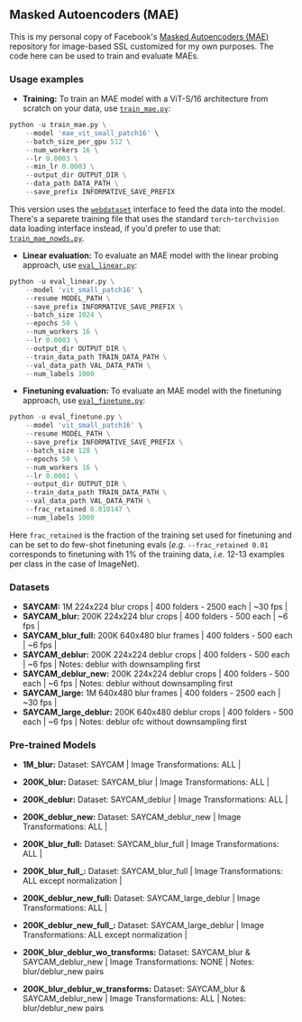 ## Masked Autoencoders (MAE)

This is my personal copy of Facebook's [Masked Autoencoders (MAE)](https://github.com/facebookresearch/mae) repository for image-based SSL customized for my own purposes. The code here can be used to train and evaluate MAEs.

### Usage examples

* **Training:** To train an MAE model with a ViT-S/16 architecture from scratch on your data, use [`train_mae.py`](https://github.com/eminorhan/mae/blob/master/train_mae.py): 
```python
python -u train_mae.py \
	--model 'mae_vit_small_patch16' \
	--batch_size_per_gpu 512 \
	--num_workers 16 \
	--lr 0.0003 \
	--min_lr 0.0003 \
	--output_dir OUTPUT_DIR \
	--data_path DATA_PATH \
	--save_prefix INFORMATIVE_SAVE_PREFIX
```
This version uses the [`webdataset`](https://github.com/webdataset/webdataset) interface to feed the data into the model. There's a separete training file that uses the standard `torch`-`torchvision` data loading interface instead, if you'd prefer to use that: [`train_mae_nowds.py`](https://github.com/eminorhan/mae/blob/master/train_mae_nowds.py).

* **Linear evaluation:** To evaluate an MAE model with the linear probing approach, use [`eval_linear.py`](https://github.com/eminorhan/mae/blob/master/eval_linear.py): 
```python
python -u eval_linear.py \
	--model 'vit_small_patch16' \
	--resume MODEL_PATH \
	--save_prefix INFORMATIVE_SAVE_PREFIX \
	--batch_size 1024 \
	--epochs 50 \
	--num_workers 16 \
	--lr 0.0003 \
	--output_dir OUTPUT_DIR \
	--train_data_path TRAIN_DATA_PATH \
	--val_data_path VAL_DATA_PATH \
	--num_labels 1000
```

* **Finetuning evaluation:** To evaluate an MAE model with the finetuning approach, use [`eval_finetune.py`](https://github.com/eminorhan/mae/blob/master/eval_finetune.py): 
```python
python -u eval_finetune.py \
	--model 'vit_small_patch16' \
	--resume MODEL_PATH \
	--save_prefix INFORMATIVE_SAVE_PREFIX \
	--batch_size 128 \
	--epochs 50 \
	--num_workers 16 \
	--lr 0.0001 \
	--output_dir OUTPUT_DIR \
	--train_data_path TRAIN_DATA_PATH \
	--val_data_path VAL_DATA_PATH \
	--frac_retained 0.010147 \
	--num_labels 1000
```
Here `frac_retained` is the fraction of the training set used for finetuning and can be set to do few-shot finetuning evals (*e.g.* `--frac_retained 0.01` corresponds to finetuning with 1% of the training data, *i.e.* 12-13 examples per class in the case of ImageNet).

### Datasets

* **SAYCAM:**              1M 224x224 blur crops     | 400 folders - 2500 each | ~30 fps |
* **SAYCAM_blur:**         200K 224x224 blur crops   | 400 folders - 500 each  | ~6 fps  |
* **SAYCAM_blur_full:**    200K 640x480 blur frames  | 400 folders - 500 each  | ~6 fps  |
* **SAYCAM_deblur:**       200K 224x224 deblur crops | 400 folders - 500 each  | ~6 fps  | Notes: deblur with downsampling first
* **SAYCAM_deblur_new:**   200K 224x224 deblur crops | 400 folders - 500 each  | ~6 fps  | Notes: deblur without downsampling first
* **SAYCAM_large:**        1M 640x480 blur frames    | 400 folders - 2500 each | ~30 fps |
* **SAYCAM_large_deblur:** 200K 640x480 deblur crops | 400 folders - 500 each  | ~6 fps  | Notes: deblur ofc without downsampling first

### Pre-trained Models

* **1M_blur:**                           Dataset: SAYCAM                           | Image Transformations: ALL                          |
* **200K_blur:**                         Dataset: SAYCAM_blur                      | Image Transformations: ALL                          |
* **200K_deblur:**                       Dataset: SAYCAM_deblur                    | Image Transformations: ALL                          |
* **200K_deblur_new:**                   Dataset: SAYCAM_deblur_new                | Image Transformations: ALL                          |
* **200K_blur_full:**                    Dataset: SAYCAM_blur_full                 | Image Transformations: ALL                          |
* **200K_blur_full_:**                   Dataset: SAYCAM_blur_full                 | Image Transformations: ALL except normalization     |
* **200K_deblur_new_full:**              Dataset: SAYCAM_large_deblur              | Image Transformations: ALL                          |
* **200K_deblur_new_full_:**             Dataset: SAYCAM_large_deblur              | Image Transformations: ALL except normalization     |

* **200K_blur_deblur_wo_transforms:**    Dataset: SAYCAM_blur & SAYCAM_deblur_new  | Image Transformations: NONE                         | Notes: blur/deblur_new pairs
* **200K_blur_deblur_w_transforms:**     Dataset: SAYCAM_blur & SAYCAM_deblur_new  | Image Transformations: ALL                          | Notes: blur/deblur_new pairs

